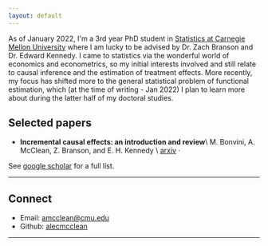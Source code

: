 ```yaml
---
layout: default
---
```


As of January 2022, I'm a 3rd year PhD student in [Statistics at Carnegie Mellon University](http://stat.cmu.edu/) where I am lucky to be advised by Dr. Zach Branson and Dr. Edward Kennedy.  I came to statistics via the wonderful world of economics and econometrics, so my initial interests involved and still relate to causal inference and the estimation of treatment effects.  More recently, my focus has shifted more to the general statistical problem of functional estimation, which (at the time of writing - Jan 2022) I plan to learn more about during the latter half of my doctoral studies.

## Selected papers

- **Incremental causal effects: an introduction and review**\\
	M. Bonvini, A. McClean, Z. Branson, and E. H. Kennedy \\
    [arxiv](https://arxiv.org/abs/2110.10532.pdf) ·

See [google scholar](https://scholar.google.com/citations?user=OhdLY5oAAAAJ&hl=en&oi=ao) for a full list.

--- 

## Connect 

* Email: [amcclean@cmu.edu](mailto:amcclean@cmu.edu)
* Github: [alecmcclean](https://github.com/alecmcclean)

---

